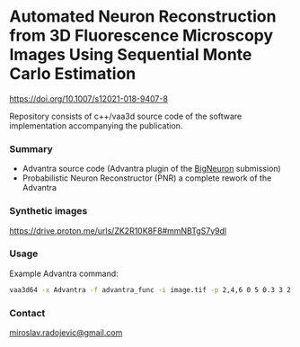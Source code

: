 # Automated Neuron Reconstruction from 3D Fluorescence Microscopy Images Using Sequential Monte Carlo Estimation #

https://doi.org/10.1007/s12021-018-9407-8

Repository consists of c++/vaa3d source code of the software implementation accompanying the publication.

### Summary ###
* Advantra source code (Advantra plugin of the [BigNeuron](https://bitbucket.org/tutorials/markdowndemo) submission)
* Probabilistic Neuron Reconstructor (PNR) a complete rework of the Advantra

### Synthetic images ###

https://drive.proton.me/urls/ZK2R10K8F8#mmNBTgS7y9dl

### Usage ###
Example Advantra command:
```bash
vaa3d64 -x Advantra -f advantra_func -i image.tif -p 2,4,6 0 5 0.3 3 2 200 20 2 4 1
```
### Contact ###
miroslav.radojevic@gmail.com
